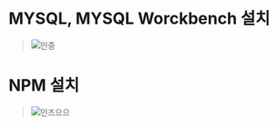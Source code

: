 # MYSQL, MYSQL Worckbench 설치
>![인증](https://user-images.githubusercontent.com/80961446/118371837-5ef42c80-b5e9-11eb-9db9-171787c7e41d.JPG)
# NPM 설치
>![인즈으으](https://user-images.githubusercontent.com/80961446/118371855-67e4fe00-b5e9-11eb-9f90-dafd77ce3ec1.JPG)
